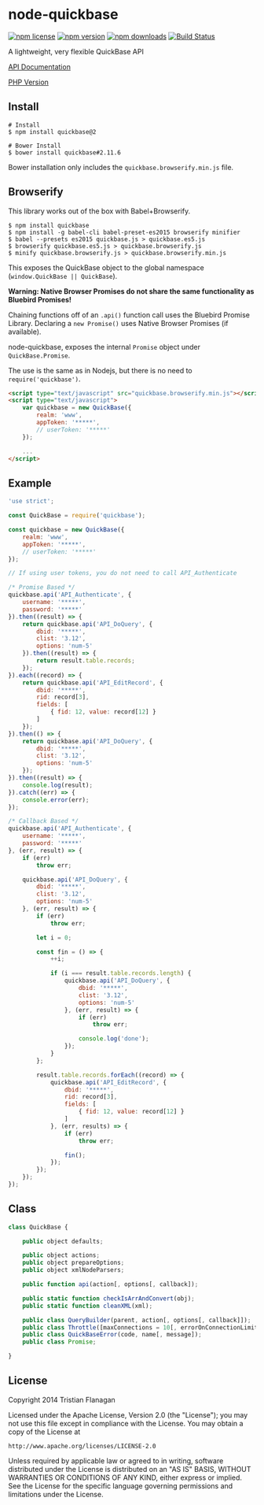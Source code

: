 node-quickbase
==============

[![npm license](https://img.shields.io/npm/l/quickbase.svg)](https://www.npmjs.com/package/quickbase) [![npm version](https://img.shields.io/npm/v/quickbase.svg)](https://www.npmjs.com/package/quickbase) [![npm downloads](https://img.shields.io/npm/dm/quickbase.svg)](https://www.npmjs.com/package/quickbase) [![Build Status](https://travis-ci.org/tflanagan/node-quickbase.svg)](https://travis-ci.org/tflanagan/node-quickbase)

A lightweight, very flexible QuickBase API

[API Documentation](https://github.com/tflanagan/node-quickbase/blob/v2.x/documentation/api.md)

[PHP Version](https://github.com/tflanagan/php-quickbase)

Install
-------
```
# Install
$ npm install quickbase@2

# Bower Install
$ bower install quickbase#2.11.6
```

Bower installation only includes the `quickbase.browserify.min.js` file.

Browserify
----------
This library works out of the box with Babel+Browserify.
```
$ npm install quickbase
$ npm install -g babel-cli babel-preset-es2015 browserify minifier
$ babel --presets es2015 quickbase.js > quickbase.es5.js
$ browserify quickbase.es5.js > quickbase.browserify.js
$ minify quickbase.browserify.js > quickbase.browserify.min.js
```
This exposes the QuickBase object to the global namespace (```window.QuickBase || QuickBase```).

__Warning: Native Browser Promises do not share the same functionality as Bluebird Promises!__

Chaining functions off of an ```.api()``` function call uses the Bluebird Promise Library. Declaring a ```new Promise()``` uses Native Browser Promises (if available).

node-quickbase, exposes the internal ```Promise``` object under ```QuickBase.Promise```.

The use is the same as in Nodejs, but there is no need to ```require('quickbase')```.

```html
<script type="text/javascript" src="quickbase.browserify.min.js"></script>
<script type="text/javascript">
	var quickbase = new QuickBase({
		realm: 'www',
		appToken: '*****',
		// userToken: '*****'
	});

	...
</script>
```

Example
-------
```javascript
'use strict';

const QuickBase = require('quickbase');

const quickbase = new QuickBase({
	realm: 'www',
	appToken: '*****',
	// userToken: '*****'
});

// If using user tokens, you do not need to call API_Authenticate

/* Promise Based */
quickbase.api('API_Authenticate', {
	username: '*****',
	password: '*****'
}).then((result) => {
	return quickbase.api('API_DoQuery', {
		dbid: '*****',
		clist: '3.12',
		options: 'num-5'
	}).then((result) => {
		return result.table.records;
	});
}).each((record) => {
	return quickbase.api('API_EditRecord', {
		dbid: '*****',
		rid: record[3],
		fields: [
			{ fid: 12, value: record[12] }
		]
	});
}).then(() => {
	return quickbase.api('API_DoQuery', {
		dbid: '*****',
		clist: '3.12',
		options: 'num-5'
	});
}).then((result) => {
	console.log(result);
}).catch((err) => {
	console.error(err);
});

/* Callback Based */
quickbase.api('API_Authenticate', {
	username: '*****',
	password: '*****'
}, (err, result) => {
	if (err)
		throw err;

	quickbase.api('API_DoQuery', {
		dbid: '*****',
		clist: '3.12',
		options: 'num-5'
	}, (err, result) => {
		if (err)
			throw err;

		let i = 0;

		const fin = () => {
			++i;

			if (i === result.table.records.length) {
				quickbase.api('API_DoQuery', {
					dbid: '*****',
					clist: '3.12',
					options: 'num-5'
				}, (err, result) => {
					if (err)
						throw err;

					console.log('done');
				});
			}
		};

		result.table.records.forEach((record) => {
			quickbase.api('API_EditRecord', {
				dbid: '*****',
				rid: record[3],
				fields: [
					{ fid: 12, value: record[12] }
				]
			}, (err, results) => {
				if (err)
					throw err;

				fin();
			});
		});
	});
});
```

Class
-----
```javascript
class QuickBase {

	public object defaults;

	public object actions;
	public object prepareOptions;
	public object xmlNodeParsers;

	public function api(action[, options[, callback]);

	public static function checkIsArrAndConvert(obj);
	public static function cleanXML(xml);

	public class QueryBuilder(parent, action[, options[, callback]]);
	public class Throttle([maxConnections = 10[, errorOnConnectionLimit = false]]);
	public class QuickBaseError(code, name[, message]);
	public class Promise;

}
```

License
-------

Copyright 2014 Tristian Flanagan

Licensed under the Apache License, Version 2.0 (the "License");
you may not use this file except in compliance with the License.
You may obtain a copy of the License at

    http://www.apache.org/licenses/LICENSE-2.0

Unless required by applicable law or agreed to in writing, software
distributed under the License is distributed on an "AS IS" BASIS,
WITHOUT WARRANTIES OR CONDITIONS OF ANY KIND, either express or implied.
See the License for the specific language governing permissions and
limitations under the License.
